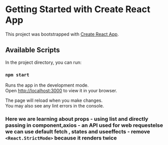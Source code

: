 # Getting Started with Create React App

This project was bootstrapped with [Create React App](https://github.com/facebook/create-react-app).

## Available Scripts

In the project directory, you can run:

### `npm start`

Runs the app in the development mode.\
Open [http://localhost:3000](http://localhost:3000) to view it in your browser.

The page will reload when you make changes.\
You may also see any lint errors in the console.

### Here we are learning about props - using list and directly passing in component,axios - an API used for web requestelse we can use default fetch , states and useeffects - remove `<React.StrictMode>` because it renders twice
